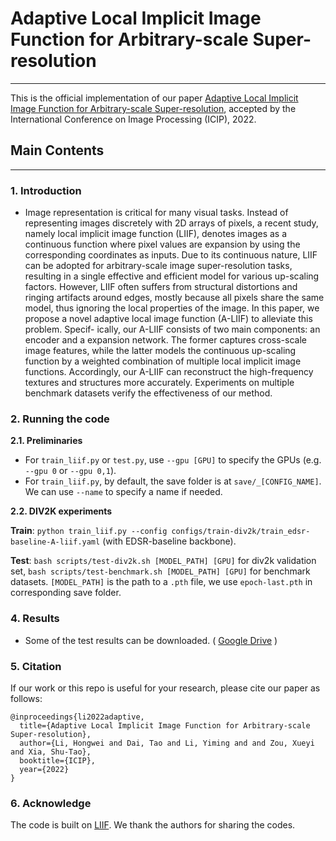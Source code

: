 # Adaptive Local Implicit Image Function for Arbitrary-scale Super-resolution

---

This is the official implementation of our paper [Adaptive Local Implicit Image Function for Arbitrary-scale Super-resolution](), accepted by the International Conference on Image Processing (ICIP), 2022. 

## Main Contents

---

### 1. Introduction

- Image representation is critical for many visual tasks. Instead of representing images discretely with 2D arrays of pixels, a recent study, namely local implicit image function (LIIF), denotes images as a continuous function where pixel values are expansion by using the corresponding coordinates as inputs. Due to its continuous nature, LIIF can be adopted for arbitrary-scale image super-resolution tasks, resulting in a single effective and efficient model for various up-scaling factors. However, LIIF often suffers from structural distortions and ringing artifacts around edges, mostly because all pixels share the same model, thus ignoring the local properties of the image. In this paper, we propose a novel adaptive local image function (A-LIIF) to alleviate this problem. Specif- ically, our A-LIIF consists of two main components: an encoder and a expansion network. The former captures cross-scale image features, while the latter models the continuous up-scaling function by a weighted combination of multiple local implicit image functions. Accordingly, our A-LIIF can reconstruct the high-frequency textures and structures more accurately. Experiments on multiple benchmark datasets verify the effectiveness of our method.

### 2. Running the code

**2.1. Preliminaries**

- For `train_liif.py` or `test.py`, use `--gpu [GPU]` to specify the GPUs (e.g. `--gpu 0` or `--gpu 0,1`).
- For `train_liif.py`, by default, the save folder is at `save/_[CONFIG_NAME]`. We can use `--name` to specify a name if needed.

**2.2. DIV2K experiments**

**Train**: `python train_liif.py --config configs/train-div2k/train_edsr-baseline-A-liif.yaml` (with EDSR-baseline backbone).

**Test**: `bash scripts/test-div2k.sh [MODEL_PATH] [GPU]` for div2k validation set, `bash scripts/test-benchmark.sh [MODEL_PATH] [GPU]` for benchmark datasets. `[MODEL_PATH]` is the path to a `.pth` file, we use `epoch-last.pth` in corresponding save folder.

### 4. Results

- Some of the test results can be downloaded. ( [Google Drive](https://drive.google.com/drive/folders/1lympRcAHDVh7wDtXS9bVpWKFYMoPWT7x?usp=sharing) )

### 5. Citation

If our work or this repo is useful for your research, please cite our paper as follows:
```
@inproceedings{li2022adaptive,
  title={Adaptive Local Implicit Image Function for Arbitrary-scale Super-resolution},
  author={Li, Hongwei and Dai, Tao and Li, Yiming and and Zou, Xueyi and Xia, Shu-Tao},
  booktitle={ICIP},
  year={2022}
}
```

### 6. Acknowledge

The code is built on [LIIF](https://github.com/yinboc/liif). We thank the authors for sharing the codes.
